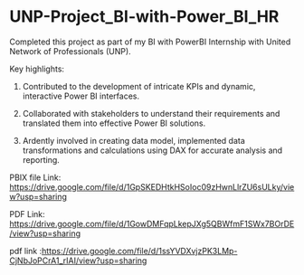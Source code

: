 # UNP-Project_BI-with-Power_BI_HR
Completed this project as part of my BI with PowerBI Internship with United Network of Professionals (UNP).

Key highlights:

1. Contributed to the development of intricate KPIs and dynamic, interactive Power BI interfaces.

2. Collaborated with stakeholders to understand their requirements and translated them into effective Power BI solutions.

3. Ardently involved in creating data model, implemented data transformations and calculations using DAX for accurate analysis and reporting.

PBIX file Link: https://drive.google.com/file/d/1GpSKEDHtkHSoIoc09zHwnLlrZU6sULky/view?usp=sharing

 PDF Link: https://drive.google.com/file/d/1GowDMFqpLkepJXg5QBWfmF1SWx7BOrDE/view?usp=sharing
 
pdf link :https://drive.google.com/file/d/1ssYVDXvjzPK3LMp-CjNbJoPCrA1_rIAI/view?usp=sharing
